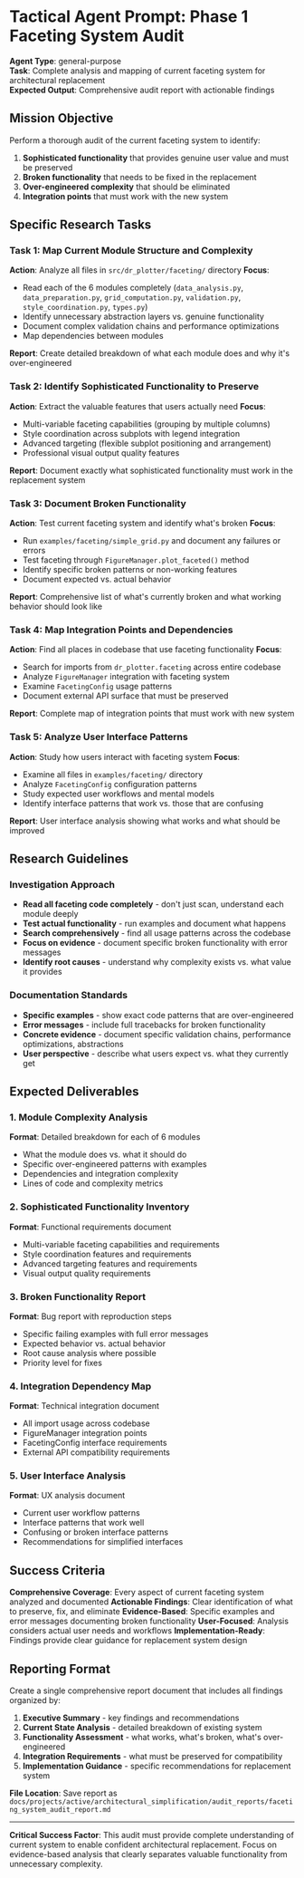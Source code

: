 # Tactical Agent Prompt: Phase 1 Faceting System Audit

**Agent Type**: general-purpose  
**Task**: Complete analysis and mapping of current faceting system for architectural replacement  
**Expected Output**: Comprehensive audit report with actionable findings

## Mission Objective

Perform a thorough audit of the current faceting system to identify:
1. **Sophisticated functionality** that provides genuine user value and must be preserved
2. **Broken functionality** that needs to be fixed in the replacement
3. **Over-engineered complexity** that should be eliminated
4. **Integration points** that must work with the new system

## Specific Research Tasks

### Task 1: Map Current Module Structure and Complexity
**Action**: Analyze all files in `src/dr_plotter/faceting/` directory
**Focus**: 
- Read each of the 6 modules completely (`data_analysis.py`, `data_preparation.py`, `grid_computation.py`, `validation.py`, `style_coordination.py`, `types.py`)
- Identify unnecessary abstraction layers vs. genuine functionality
- Document complex validation chains and performance optimizations
- Map dependencies between modules

**Report**: Create detailed breakdown of what each module does and why it's over-engineered

### Task 2: Identify Sophisticated Functionality to Preserve
**Action**: Extract the valuable features that users actually need
**Focus**:
- Multi-variable faceting capabilities (grouping by multiple columns)
- Style coordination across subplots with legend integration
- Advanced targeting (flexible subplot positioning and arrangement)
- Professional visual output quality features

**Report**: Document exactly what sophisticated functionality must work in the replacement system

### Task 3: Document Broken Functionality 
**Action**: Test current faceting system and identify what's broken
**Focus**:
- Run `examples/faceting/simple_grid.py` and document any failures or errors
- Test faceting through `FigureManager.plot_faceted()` method
- Identify specific broken patterns or non-working features
- Document expected vs. actual behavior

**Report**: Comprehensive list of what's currently broken and what working behavior should look like

### Task 4: Map Integration Points and Dependencies
**Action**: Find all places in codebase that use faceting functionality
**Focus**:
- Search for imports from `dr_plotter.faceting` across entire codebase
- Analyze `FigureManager` integration with faceting system
- Examine `FacetingConfig` usage patterns
- Document external API surface that must be preserved

**Report**: Complete map of integration points that must work with new system

### Task 5: Analyze User Interface Patterns
**Action**: Study how users interact with faceting system
**Focus**:
- Examine all files in `examples/faceting/` directory
- Analyze `FacetingConfig` configuration patterns
- Study expected user workflows and mental models
- Identify interface patterns that work vs. those that are confusing

**Report**: User interface analysis showing what works and what should be improved

## Research Guidelines

### Investigation Approach
- **Read all faceting code completely** - don't just scan, understand each module deeply
- **Test actual functionality** - run examples and document what happens
- **Search comprehensively** - find all usage patterns across the codebase
- **Focus on evidence** - document specific broken functionality with error messages
- **Identify root causes** - understand why complexity exists vs. what value it provides

### Documentation Standards
- **Specific examples** - show exact code patterns that are over-engineered
- **Error messages** - include full tracebacks for broken functionality
- **Concrete evidence** - document specific validation chains, performance optimizations, abstractions
- **User perspective** - describe what users expect vs. what they currently get

## Expected Deliverables

### 1. Module Complexity Analysis
**Format**: Detailed breakdown for each of 6 modules
- What the module does vs. what it should do
- Specific over-engineered patterns with examples
- Dependencies and integration complexity
- Lines of code and complexity metrics

### 2. Sophisticated Functionality Inventory
**Format**: Functional requirements document
- Multi-variable faceting capabilities and requirements
- Style coordination features and requirements  
- Advanced targeting features and requirements
- Visual output quality requirements

### 3. Broken Functionality Report
**Format**: Bug report with reproduction steps
- Specific failing examples with full error messages
- Expected behavior vs. actual behavior
- Root cause analysis where possible
- Priority level for fixes

### 4. Integration Dependency Map
**Format**: Technical integration document
- All import usage across codebase
- FigureManager integration points
- FacetingConfig interface requirements
- External API compatibility requirements

### 5. User Interface Analysis
**Format**: UX analysis document
- Current user workflow patterns
- Interface patterns that work well
- Confusing or broken interface patterns
- Recommendations for simplified interfaces

## Success Criteria

**Comprehensive Coverage**: Every aspect of current faceting system analyzed and documented
**Actionable Findings**: Clear identification of what to preserve, fix, and eliminate
**Evidence-Based**: Specific examples and error messages documenting broken functionality
**User-Focused**: Analysis considers actual user needs and workflows
**Implementation-Ready**: Findings provide clear guidance for replacement system design

## Reporting Format

Create a single comprehensive report document that includes all findings organized by:
1. **Executive Summary** - key findings and recommendations
2. **Current State Analysis** - detailed breakdown of existing system
3. **Functionality Assessment** - what works, what's broken, what's over-engineered
4. **Integration Requirements** - what must be preserved for compatibility
5. **Implementation Guidance** - specific recommendations for replacement system

**File Location**: Save report as `docs/projects/active/architectural_simplification/audit_reports/faceting_system_audit_report.md`

---

**Critical Success Factor**: This audit must provide complete understanding of current system to enable confident architectural replacement. Focus on evidence-based analysis that clearly separates valuable functionality from unnecessary complexity.